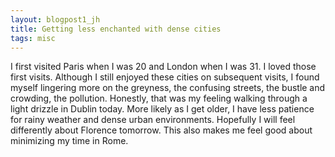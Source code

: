 ```yaml
---
layout: blogpost1_jh
title: Getting less enchanted with dense cities
tags: misc
---
```

I first visited Paris when I was 20 and London when I was 31. I loved those first visits. Although I still enjoyed these cities on subsequent visits, I found myself lingering more on the greyness, the confusing streets, the bustle and crowding, the pollution. Honestly, that was my feeling walking through a light drizzle in Dublin today. More likely as I get older, I have less patience for rainy weather and dense urban environments. Hopefully I will feel differently about Florence tomorrow. This also makes me feel good about minimizing my time in Rome.